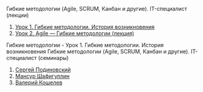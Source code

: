 Гибкие методологии (Agile, SCRUM, Канбан и другие). IT-специалист (лекции)
1. [Урок 1. Гибкие методологии. История возникновения](https://youtu.be/d1pIAfxMHMQ)
2. [Урок 2.  Agile — Гибкие методологии (лекция)](https://youtu.be/5JI37uSRs4U)

Гибкие методологии - Урок 1. Гибкие методологии. История возникновения
Гибкие методологии (Agile, SCRUM, Канбан и другие). IT-специалист (семинары)
1. [Сергей Подиновский](https://youtu.be/bgcSrjF8ZBU)
1. [Мансур Шафигуллин](https://youtu.be/-64fjyHunbY)
1. [Валерий Кошелев](https://youtu.be/tZ0qedX4OrE)

